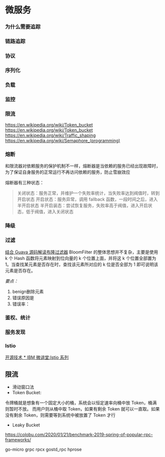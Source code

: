 # 微服务

### 为什么需要追踪
### 链路追踪
### 协议
### 序列化
### 负载
### 监控
### 限流
https://en.wikipedia.org/wiki/Token_bucket
https://en.wikipedia.org/wiki/Token_bucket
https://en.wikipedia.org/wiki/Traffic_shaping
https://en.wikipedia.org/wiki/Semaphore_(programming)

### 熔断
和限流器对依赖服务的保护机制不一样，熔断器是当依赖的服务已经出现故障时，为了保证自身服务的正常运行不再访问依赖的服务，防止雪崩效应

熔断器有三种状态：
> 关闭状态：服务正常，并维护一个失败率统计，当失败率达到阀值时，转到开启状态
> 开启状态：服务异常，调用 fallback 函数，一段时间之后，进入半开启状态
> 半开启装态：尝试恢复服务，失败率高于阀值，进入开启状态，低于阀值，进入关闭状态


### 降级


### 过滤
[结合 Guava 源码解读布隆过滤器](https://www.cyhone.com/articles/introduction-of-bloomfilter/)
BloomFilter 的整体思想并不复杂，主要是使用 k 个 Hash 函数将元素映射到位向量的 k 个位置上面，并将这 k 个位置全部置为 1。当查找某元素是否存在时，查找该元素所对应的 k 位是否全部为 1 即可说明该元素是否存在。

*要点：*
1. benign删除元素
2. 错误原因是
3. 错误率：




### 鉴权、统计
### 服务发现
### Istio
[开源技术 * IBM 微讲堂:Istio 系列](https://developer.ibm.com/cn/os-academy-istio/)




## 限流
* 滑动窗口法
* Token Bucket:

令牌桶就是想象有一个固定大小的桶，系统会以恒定速率向桶中放 Token，桶满则暂时不放。
而用户则从桶中取 Token，如果有剩余 Token 就可以一直取。如果没有剩余 Token，则需要等到系统中被放置了 Token 才行

* Leaky Bucket



https://colobu.com/2020/01/21/benchmark-2019-spring-of-popular-rpc-frameworks/

go-micro
grpc
rpcx
gostd_rpc
hprose


